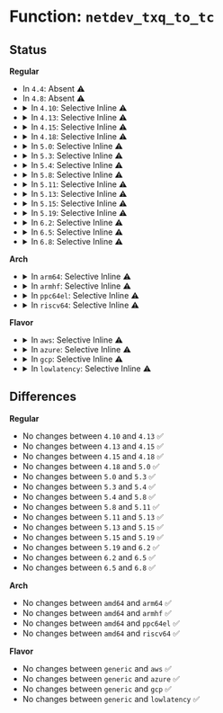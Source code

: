 # Function: <code>netdev_txq_to_tc</code>

## Status
<b>Regular</b>
<ul>
<li>
In <code>4.4</code>: Absent ⚠️
</li>
<li>
In <code>4.8</code>: Absent ⚠️
</li>
<li>
<details>
<summary>In <code>4.10</code>: Selective Inline ⚠️</summary>

```c
int netdev_txq_to_tc(struct net_device *dev, unsigned int txq);
```

**Collision:** Unique Global

**Inline:** Selective

**Transformation:** False

**Instances:**

```
In net/core/dev.c (ffffffff817ad59b)
Location: net/core/dev.c:1968
Inline: True
Inline callers:
  - net/core/dev.c:netif_set_xps_queue
Direct callers:
  - net/core/net-sysfs.c:show_xps_map
  - net/core/net-sysfs.c:show_traffic_class
```
**Symbols:**

```
ffffffff817b1ea0-ffffffff817b1ee4: netdev_txq_to_tc (STB_GLOBAL)
```
</details>
</li>
<li>
<details>
<summary>In <code>4.13</code>: Selective Inline ⚠️</summary>

```c
int netdev_txq_to_tc(struct net_device *dev, unsigned int txq);
```

**Collision:** Unique Global

**Inline:** Selective

**Transformation:** False

**Instances:**

```
In net/core/dev.c (ffffffff817cc14a)
Location: net/core/dev.c:2002
Inline: True
Inline callers:
  - net/core/dev.c:netif_set_xps_queue
Direct callers:
  - net/core/net-sysfs.c:show_xps_map
  - net/core/net-sysfs.c:show_traffic_class
```
**Symbols:**

```
ffffffff817cf510-ffffffff817cf558: netdev_txq_to_tc (STB_GLOBAL)
```
</details>
</li>
<li>
<details>
<summary>In <code>4.15</code>: Selective Inline ⚠️</summary>

```c
int netdev_txq_to_tc(struct net_device *dev, unsigned int txq);
```

**Collision:** Unique Global

**Inline:** Selective

**Transformation:** False

**Instances:**

```
In net/core/dev.c (ffffffff8184581a)
Location: net/core/dev.c:2021
Inline: True
Inline callers:
  - net/core/dev.c:netif_set_xps_queue
Direct callers:
  - net/core/net-sysfs.c:xps_cpus_show
  - net/core/net-sysfs.c:traffic_class_show
```
**Symbols:**

```
ffffffff81845eb0-ffffffff81845ef8: netdev_txq_to_tc (STB_GLOBAL)
```
</details>
</li>
<li>
<details>
<summary>In <code>4.18</code>: Selective Inline ⚠️</summary>

```c
int netdev_txq_to_tc(struct net_device *dev, unsigned int txq);
```

**Collision:** Unique Global

**Inline:** Selective

**Transformation:** False

**Instances:**

```
In net/core/dev.c (ffffffff8188edfa)
Location: net/core/dev.c:2065
Inline: True
Inline callers:
  - net/core/dev.c:netif_set_xps_queue
Direct callers:
  - net/core/net-sysfs.c:xps_cpus_show
  - net/core/net-sysfs.c:traffic_class_show
```
**Symbols:**

```
ffffffff8188f700-ffffffff8188f744: netdev_txq_to_tc (STB_GLOBAL)
```
</details>
</li>
<li>
<details>
<summary>In <code>5.0</code>: Selective Inline ⚠️</summary>

```c
int netdev_txq_to_tc(struct net_device *dev, unsigned int txq);
```

**Collision:** Unique Global

**Inline:** Selective

**Transformation:** False

**Instances:**

```
In net/core/dev.c (ffffffff818b2958)
Location: net/core/dev.c:2113
Inline: True
Inline callers:
  - net/core/dev.c:__netif_set_xps_queue
  - net/core/dev.c:__netif_set_xps_queue
Direct callers:
  - net/core/net-sysfs.c:xps_rxqs_show
  - net/core/net-sysfs.c:xps_cpus_show
  - net/core/net-sysfs.c:traffic_class_show
```
**Symbols:**

```
ffffffff818aff20-ffffffff818aff65: netdev_txq_to_tc (STB_GLOBAL)
```
</details>
</li>
<li>
<details>
<summary>In <code>5.3</code>: Selective Inline ⚠️</summary>

```c
int netdev_txq_to_tc(struct net_device *dev, unsigned int txq);
```

**Collision:** Unique Global

**Inline:** Selective

**Transformation:** False

**Instances:**

```
In net/core/dev.c (ffffffff818ff657)
Location: net/core/dev.c:2123
Inline: True
Inline callers:
  - net/core/dev.c:__netif_set_xps_queue
  - net/core/dev.c:__netif_set_xps_queue
Direct callers:
  - net/core/net-sysfs.c:xps_rxqs_show
  - net/core/net-sysfs.c:xps_cpus_show
  - net/core/net-sysfs.c:traffic_class_show
```
**Symbols:**

```
ffffffff818fbcf0-ffffffff818fbd38: netdev_txq_to_tc (STB_GLOBAL)
```
</details>
</li>
<li>
<details>
<summary>In <code>5.4</code>: Selective Inline ⚠️</summary>

```c
int netdev_txq_to_tc(struct net_device *dev, unsigned int txq);
```

**Collision:** Unique Global

**Inline:** Selective

**Transformation:** False

**Instances:**

```
In net/core/dev.c (ffffffff81931977)
Location: net/core/dev.c:2041
Inline: True
Inline callers:
  - net/core/dev.c:__netif_set_xps_queue
  - net/core/dev.c:__netif_set_xps_queue
Direct callers:
  - net/core/net-sysfs.c:xps_rxqs_show
  - net/core/net-sysfs.c:xps_cpus_show
  - net/core/net-sysfs.c:traffic_class_show
```
**Symbols:**

```
ffffffff8192e490-ffffffff8192e4d8: netdev_txq_to_tc (STB_GLOBAL)
```
</details>
</li>
<li>
<details>
<summary>In <code>5.8</code>: Selective Inline ⚠️</summary>

```c
int netdev_txq_to_tc(struct net_device *dev, unsigned int txq);
```

**Collision:** Unique Global

**Inline:** Selective

**Transformation:** False

**Instances:**

```
In net/core/dev.c (ffffffff81a0573f)
Location: net/core/dev.c:2401
Inline: True
Inline callers:
  - net/core/dev.c:__netif_set_xps_queue
  - net/core/dev.c:__netif_set_xps_queue
Direct callers:
  - net/core/net-sysfs.c:xps_rxqs_show
  - net/core/net-sysfs.c:xps_cpus_show
  - net/core/net-sysfs.c:traffic_class_show
```
**Symbols:**

```
ffffffff81a00c90-ffffffff81a00cd8: netdev_txq_to_tc (STB_GLOBAL)
```
</details>
</li>
<li>
<details>
<summary>In <code>5.11</code>: Selective Inline ⚠️</summary>

```c
int netdev_txq_to_tc(struct net_device *dev, unsigned int txq);
```

**Collision:** Unique Global

**Inline:** Selective

**Transformation:** False

**Instances:**

```
In net/core/dev.c (ffffffff81a06f3f)
Location: net/core/dev.c:2426
Inline: True
Inline callers:
  - net/core/dev.c:__netif_set_xps_queue
  - net/core/dev.c:__netif_set_xps_queue
Direct callers:
  - net/core/net-sysfs.c:xps_rxqs_show
  - net/core/net-sysfs.c:xps_cpus_show
  - net/core/net-sysfs.c:traffic_class_show
```
**Symbols:**

```
ffffffff81a010a0-ffffffff81a010e8: netdev_txq_to_tc (STB_GLOBAL)
```
</details>
</li>
<li>
<details>
<summary>In <code>5.13</code>: Selective Inline ⚠️</summary>

```c
int netdev_txq_to_tc(struct net_device *dev, unsigned int txq);
```

**Collision:** Unique Global

**Inline:** Selective

**Transformation:** False

**Instances:**

```
In net/core/dev.c (ffffffff819ea999)
Location: net/core/dev.c:2491
Inline: True
Inline callers:
  - net/core/dev.c:__netif_set_xps_queue
  - net/core/dev.c:__netif_set_xps_queue
Direct callers:
  - net/core/net-sysfs.c:xps_rxqs_show
  - net/core/net-sysfs.c:xps_cpus_show
  - net/core/net-sysfs.c:traffic_class_show
```
**Symbols:**

```
ffffffff819e7900-ffffffff819e7948: netdev_txq_to_tc (STB_GLOBAL)
```
</details>
</li>
<li>
<details>
<summary>In <code>5.15</code>: Selective Inline ⚠️</summary>

```c
int netdev_txq_to_tc(struct net_device *dev, unsigned int txq);
```

**Collision:** Unique Global

**Inline:** Selective

**Transformation:** False

**Instances:**

```
In net/core/dev.c (ffffffff81a9b849)
Location: net/core/dev.c:2366
Inline: True
Inline callers:
  - net/core/dev.c:__netif_set_xps_queue
  - net/core/dev.c:__netif_set_xps_queue
Direct callers:
  - net/core/net-sysfs.c:xps_rxqs_show
  - net/core/net-sysfs.c:xps_cpus_show
  - net/core/net-sysfs.c:traffic_class_show
```
**Symbols:**

```
ffffffff81a98020-ffffffff81a98068: netdev_txq_to_tc (STB_GLOBAL)
```
</details>
</li>
<li>
<details>
<summary>In <code>5.19</code>: Selective Inline ⚠️</summary>

```c
int netdev_txq_to_tc(struct net_device *dev, unsigned int txq);
```

**Collision:** Unique Global

**Inline:** Selective

**Transformation:** False

**Instances:**

```
In net/core/dev.c (ffffffff81c12e66)
Location: net/core/dev.c:2343
Inline: True
Inline callers:
  - net/core/dev.c:__netif_set_xps_queue
  - net/core/dev.c:__netif_set_xps_queue
Direct callers:
  - net/core/net-sysfs.c:xps_rxqs_show
  - net/core/net-sysfs.c:xps_cpus_show
  - net/core/net-sysfs.c:traffic_class_show
```
**Symbols:**

```
ffffffff81c0fc00-ffffffff81c0fc4c: netdev_txq_to_tc (STB_GLOBAL)
```
</details>
</li>
<li>
<details>
<summary>In <code>6.2</code>: Selective Inline ⚠️</summary>

```c
int netdev_txq_to_tc(struct net_device *dev, unsigned int txq);
```

**Collision:** Unique Global

**Inline:** Selective

**Transformation:** False

**Instances:**

```
In net/core/dev.c (ffffffff81dc4d24)
Location: net/core/dev.c:2328
Inline: True
Inline callers:
  - net/core/dev.c:__netif_set_xps_queue
  - net/core/dev.c:__netif_set_xps_queue
Direct callers:
  - net/core/net-sysfs.c:xps_rxqs_show
  - net/core/net-sysfs.c:xps_cpus_show
  - net/core/net-sysfs.c:traffic_class_show
```
**Symbols:**

```
ffffffff81dbf700-ffffffff81dbf74c: netdev_txq_to_tc (STB_GLOBAL)
```
</details>
</li>
<li>
<details>
<summary>In <code>6.5</code>: Selective Inline ⚠️</summary>

```c
int netdev_txq_to_tc(struct net_device *dev, unsigned int txq);
```

**Collision:** Unique Global

**Inline:** Selective

**Transformation:** False

**Instances:**

```
In net/core/dev.c (ffffffff81e33904)
Location: net/core/dev.c:2354
Inline: True
Inline callers:
  - net/core/dev.c:__netif_set_xps_queue
  - net/core/dev.c:__netif_set_xps_queue
Direct callers:
  - net/core/net-sysfs.c:xps_rxqs_show
  - net/core/net-sysfs.c:xps_cpus_show
  - net/core/net-sysfs.c:traffic_class_show
```
**Symbols:**

```
ffffffff81e2f3b0-ffffffff81e2f3fc: netdev_txq_to_tc (STB_GLOBAL)
```
</details>
</li>
<li>
<details>
<summary>In <code>6.8</code>: Selective Inline ⚠️</summary>

```c
int netdev_txq_to_tc(struct net_device *dev, unsigned int txq);
```

**Collision:** Unique Global

**Inline:** Selective

**Transformation:** False

**Instances:**

```
In net/core/dev.c (ffffffff81ef244e)
Location: net/core/dev.c:2358
Inline: True
Inline callers:
  - net/core/dev.c:__netif_set_xps_queue
  - net/core/dev.c:__netif_set_xps_queue
Direct callers:
  - net/core/net-sysfs.c:xps_rxqs_show
  - net/core/net-sysfs.c:xps_cpus_show
  - net/core/net-sysfs.c:traffic_class_show
```
**Symbols:**

```
ffffffff81eee140-ffffffff81eee183: netdev_txq_to_tc (STB_GLOBAL)
```
</details>
</li>
</ul>
<b>Arch</b>
<ul>
<li>
<details>
<summary>In <code>arm64</code>: Selective Inline ⚠️</summary>

```c
int netdev_txq_to_tc(struct net_device *dev, unsigned int txq);
```

**Collision:** Unique Global

**Inline:** Selective

**Transformation:** False

**Instances:**

```
In net/core/dev.c (ffff800010bca3a0)
Location: net/core/dev.c:2041
Inline: True
Inline callers:
  - net/core/dev.c:__netif_set_xps_queue
  - net/core/dev.c:__netif_set_xps_queue
Direct callers:
  - net/core/net-sysfs.c:xps_rxqs_show
  - net/core/net-sysfs.c:xps_cpus_show
  - net/core/net-sysfs.c:traffic_class_show
```
**Symbols:**

```
ffff800010bc9858-ffff800010bc98cc: netdev_txq_to_tc (STB_GLOBAL)
```
</details>
</li>
<li>
<details>
<summary>In <code>armhf</code>: Selective Inline ⚠️</summary>

```c
int netdev_txq_to_tc(struct net_device *dev, unsigned int txq);
```

**Collision:** Unique Global

**Inline:** Selective

**Transformation:** False

**Instances:**

```
In net/core/dev.c (c0cea3a4)
Location: net/core/dev.c:2041
Inline: True
Inline callers:
  - net/core/dev.c:__netif_set_xps_queue
  - net/core/dev.c:__netif_set_xps_queue
Direct callers:
  - drivers/net/ethernet/ti/cpsw.c:cpsw_ndo_setup_tc
  - net/core/net-sysfs.c:xps_rxqs_show
  - net/core/net-sysfs.c:xps_cpus_show
  - net/core/net-sysfs.c:traffic_class_show
```
**Symbols:**

```
c0ce7c94-c0ce7cf8: netdev_txq_to_tc (STB_GLOBAL)
```
</details>
</li>
<li>
<details>
<summary>In <code>ppc64el</code>: Selective Inline ⚠️</summary>

```c
int netdev_txq_to_tc(struct net_device *dev, unsigned int txq);
```

**Collision:** Unique Global

**Inline:** Selective

**Transformation:** False

**Instances:**

```
In net/core/dev.c (c000000000cad064)
Location: net/core/dev.c:2041
Inline: True
Inline callers:
  - net/core/dev.c:__netif_set_xps_queue
  - net/core/dev.c:__netif_set_xps_queue
Direct callers:
  - net/core/net-sysfs.c:xps_rxqs_show
  - net/core/net-sysfs.c:xps_cpus_show
  - net/core/net-sysfs.c:traffic_class_show
```
**Symbols:**

```
c000000000ca77d0-c000000000ca7838: netdev_txq_to_tc (STB_GLOBAL)
```
</details>
</li>
<li>
<details>
<summary>In <code>riscv64</code>: Selective Inline ⚠️</summary>

```c
int netdev_txq_to_tc(struct net_device *dev, unsigned int txq);
```

**Collision:** Unique Global

**Inline:** Selective

**Transformation:** False

**Instances:**

```
In net/core/dev.c (ffffffe00075a2fc)
Location: net/core/dev.c:2041
Inline: True
Inline callers:
  - net/core/dev.c:__netif_set_xps_queue
  - net/core/dev.c:__netif_set_xps_queue
Direct callers:
  - net/core/net-sysfs.c:xps_rxqs_show
  - net/core/net-sysfs.c:xps_cpus_show
  - net/core/net-sysfs.c:traffic_class_show
```
**Symbols:**

```
ffffffe000756f2e-ffffffe000756f7e: netdev_txq_to_tc (STB_GLOBAL)
```
</details>
</li>
</ul>
<b>Flavor</b>
<ul>
<li>
<details>
<summary>In <code>aws</code>: Selective Inline ⚠️</summary>

```c
int netdev_txq_to_tc(struct net_device *dev, unsigned int txq);
```

**Collision:** Unique Global

**Inline:** Selective

**Transformation:** False

**Instances:**

```
In net/core/dev.c (ffffffff818d1977)
Location: net/core/dev.c:2041
Inline: True
Inline callers:
  - net/core/dev.c:__netif_set_xps_queue
  - net/core/dev.c:__netif_set_xps_queue
Direct callers:
  - net/core/net-sysfs.c:xps_rxqs_show
  - net/core/net-sysfs.c:xps_cpus_show
  - net/core/net-sysfs.c:traffic_class_show
```
**Symbols:**

```
ffffffff818ce490-ffffffff818ce4d8: netdev_txq_to_tc (STB_GLOBAL)
```
</details>
</li>
<li>
<details>
<summary>In <code>azure</code>: Selective Inline ⚠️</summary>

```c
int netdev_txq_to_tc(struct net_device *dev, unsigned int txq);
```

**Collision:** Unique Global

**Inline:** Selective

**Transformation:** False

**Instances:**

```
In net/core/dev.c (ffffffff8188b807)
Location: net/core/dev.c:2041
Inline: True
Inline callers:
  - net/core/dev.c:__netif_set_xps_queue
  - net/core/dev.c:__netif_set_xps_queue
Direct callers:
  - net/core/net-sysfs.c:xps_rxqs_show
  - net/core/net-sysfs.c:xps_cpus_show
  - net/core/net-sysfs.c:traffic_class_show
```
**Symbols:**

```
ffffffff818885b0-ffffffff818885f8: netdev_txq_to_tc (STB_GLOBAL)
```
</details>
</li>
<li>
<details>
<summary>In <code>gcp</code>: Selective Inline ⚠️</summary>

```c
int netdev_txq_to_tc(struct net_device *dev, unsigned int txq);
```

**Collision:** Unique Global

**Inline:** Selective

**Transformation:** False

**Instances:**

```
In net/core/dev.c (ffffffff81922977)
Location: net/core/dev.c:2041
Inline: True
Inline callers:
  - net/core/dev.c:__netif_set_xps_queue
  - net/core/dev.c:__netif_set_xps_queue
Direct callers:
  - net/core/net-sysfs.c:xps_rxqs_show
  - net/core/net-sysfs.c:xps_cpus_show
  - net/core/net-sysfs.c:traffic_class_show
```
**Symbols:**

```
ffffffff8191f490-ffffffff8191f4d8: netdev_txq_to_tc (STB_GLOBAL)
```
</details>
</li>
<li>
<details>
<summary>In <code>lowlatency</code>: Selective Inline ⚠️</summary>

```c
int netdev_txq_to_tc(struct net_device *dev, unsigned int txq);
```

**Collision:** Unique Global

**Inline:** Selective

**Transformation:** False

**Instances:**

```
In net/core/dev.c (ffffffff81943da7)
Location: net/core/dev.c:2041
Inline: True
Inline callers:
  - net/core/dev.c:__netif_set_xps_queue
  - net/core/dev.c:__netif_set_xps_queue
Direct callers:
  - net/core/net-sysfs.c:xps_rxqs_show
  - net/core/net-sysfs.c:xps_cpus_show
  - net/core/net-sysfs.c:traffic_class_show
```
**Symbols:**

```
ffffffff819411f0-ffffffff81941238: netdev_txq_to_tc (STB_GLOBAL)
```
</details>
</li>
</ul>

## Differences
<b>Regular</b>
<ul>
<li>
No changes between <code>4.10</code> and <code>4.13</code> ✅
</li>
<li>
No changes between <code>4.13</code> and <code>4.15</code> ✅
</li>
<li>
No changes between <code>4.15</code> and <code>4.18</code> ✅
</li>
<li>
No changes between <code>4.18</code> and <code>5.0</code> ✅
</li>
<li>
No changes between <code>5.0</code> and <code>5.3</code> ✅
</li>
<li>
No changes between <code>5.3</code> and <code>5.4</code> ✅
</li>
<li>
No changes between <code>5.4</code> and <code>5.8</code> ✅
</li>
<li>
No changes between <code>5.8</code> and <code>5.11</code> ✅
</li>
<li>
No changes between <code>5.11</code> and <code>5.13</code> ✅
</li>
<li>
No changes between <code>5.13</code> and <code>5.15</code> ✅
</li>
<li>
No changes between <code>5.15</code> and <code>5.19</code> ✅
</li>
<li>
No changes between <code>5.19</code> and <code>6.2</code> ✅
</li>
<li>
No changes between <code>6.2</code> and <code>6.5</code> ✅
</li>
<li>
No changes between <code>6.5</code> and <code>6.8</code> ✅
</li>
</ul>
<b>Arch</b>
<ul>
<li>
No changes between <code>amd64</code> and <code>arm64</code> ✅
</li>
<li>
No changes between <code>amd64</code> and <code>armhf</code> ✅
</li>
<li>
No changes between <code>amd64</code> and <code>ppc64el</code> ✅
</li>
<li>
No changes between <code>amd64</code> and <code>riscv64</code> ✅
</li>
</ul>
<b>Flavor</b>
<ul>
<li>
No changes between <code>generic</code> and <code>aws</code> ✅
</li>
<li>
No changes between <code>generic</code> and <code>azure</code> ✅
</li>
<li>
No changes between <code>generic</code> and <code>gcp</code> ✅
</li>
<li>
No changes between <code>generic</code> and <code>lowlatency</code> ✅
</li>
</ul>
